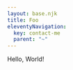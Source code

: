 ```yaml
---
layout: base.njk
title: Foo
eleventyNavigation:
  key: contact-me
  parent: "~"
---
```

Hello, World!